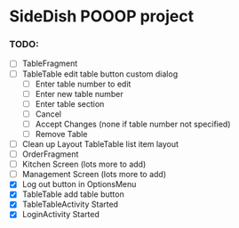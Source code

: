 # SideDish POOOP project

### TODO:
- [ ] TableFragment
- [ ] TableTable edit table button custom dialog
    - [ ] Enter table number to edit
    - [ ] Enter new table number
    - [ ] Enter table section
    - [ ] Cancel
    - [ ] Accept Changes (none if table number not specified)
    - [ ] Remove Table
- [ ] Clean up Layout TableTable list item layout
- [ ] OrderFragment
- [ ] Kitchen Screen (lots more to add)
- [ ] Management Screen (lots more to add)
- [x] Log out button in OptionsMenu
- [x] TableTable add table button
- [x] TableTableActivity Started
- [x] LoginActivity Started
